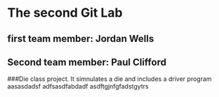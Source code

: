 # The second Git Lab
## first team member: Jordan Wells
## Second team member: Paul Clifford
###Die class project. It simnulates a die and includes a driver program
aasasdadsf
adfsasdfabdadf
asdftgjnfgfadstgytrs

